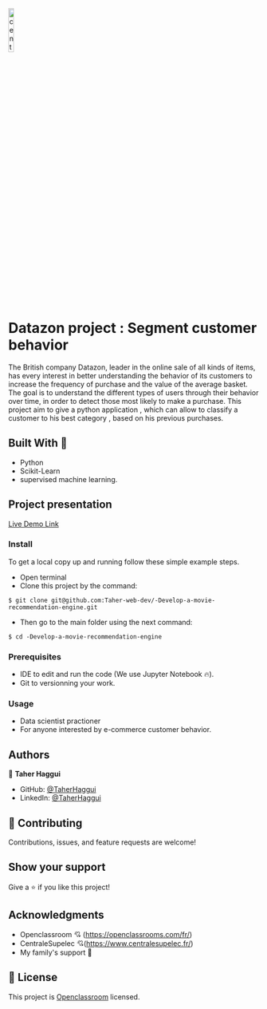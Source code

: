 
<img src = "https://www.ladn.eu/wp-content/uploads/2017/04/openclassrooms-supelec.png" alt="centrale logo" width="15%">

# Datazon project : Segment customer behavior
The British company Datazon, leader in the online sale of all kinds of items, has every interest in better understanding the behavior of its customers to increase the frequency of purchase and the value of the average basket.
The goal is to understand the different types of users through their behavior over time, in order to detect those most likely to make a purchase. 
This project aim to give a python application , which can allow to classify a customer to his best category , based on his previous purchases.

## Built With 🔨

- Python 
- Scikit-Learn
- supervised machine learning.

## Project presentation

[Live Demo Link](https://www.youtube.com/watch?v=Kgt6qvmVbwM&list=PLl2tX_AjHqW9uSn_N1G7xtog-O6nlecVJ)

### Install

To get a local copy up and running follow these simple example steps.
- Open terminal
- Clone this project by the command: 

```
$ git clone git@github.com:Taher-web-dev/-Develop-a-movie-recommendation-engine.git
```

- Then go to the main folder using the next command:

```
$ cd -Develop-a-movie-recommendation-engine
```




### Prerequisites

- IDE to edit and run the code (We use Jupyter Notebook 🔥).
- Git to versionning your work.


### Usage

- Data scientist practioner
- For anyone interested by e-commerce customer behavior.


## Authors

👤 **Taher Haggui**

- GitHub: [@TaherHaggui](https://github.com/Taher-web-dev)
- LinkedIn: [@TaherHaggui](https://www.linkedin.com/in/taher-haggui-66b5a6198/)


## 🤝 Contributing

Contributions, issues, and feature requests are welcome!



## Show your support

Give a ⭐️ if you like this project!


## Acknowledgments
- Openclassroom  💘 (https://openclassrooms.com/fr/)
- CentraleSupelec 💘(https://www.centralesupelec.fr/)
- My family's support 🙌

## 📝 License

This project is [Openclassroom](https://openclassrooms.com/fr/) licensed.
